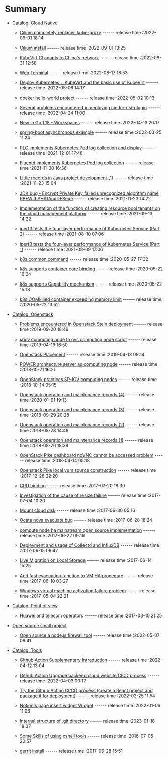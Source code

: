 # Summary

- [Catalog: Cloud Native](./SUMMARY.md)

  - [Cilium completely replaces kube-proxy](./cloud-native/cilium-replace-kube-proxy.md) ------ release time :2022-09-01 18:14

  - [Cilium install](./cloud-native/cilium-install.md) ------ release time :2022-09-01 13:25

  - [KubeVirt CI adapts to China's network](./cloud-native/kubevirtci-for-chinanet.md) ------ release time :2022-08-31 12:58

  - [Web Terminal](./cloud-native/web-terminal.md) ------ release time :2022-08-17 18:53

  - [Deploy Kubernetes + KubeVirt and the basic use of KubeVirt](./cloud-native/deploy-kubevirt.md) ------ release time :2022-05-06 14:17

  - [docker hello-world project](./cloud-native/docker-java-demo.md) ------ release time :2022-05-02 10:13

  - [Several problems encountered in deploying cinder-csi-plugin](./cloud-native/deploy-cinder-csi-plugin.md) ------ release time :2022-04-24 11:00

  - [New in Go 1.18 - Workspaces](./cloud-native/go1.18-workspace.md) ------ release time :2022-04-13 20:17

  - [spring-boot asynchronous example](./cloud-native/spring-boot-async-demo.md) ------ release time :2022-03-25 11:24

  - [PLG implements Kubernetes Pod log collection and display](./cloud-native/plg.md) ------ release time :2021-12-01 17:48
 
  - [Fluentd implements Kubernetes Pod log collection](./cloud-native/fluentd.md) ------ release time :2021-11-30 16:36

  - [Little records in Java project development (1)](./cloud-native/java-dev-memo-1.md) ------ release time :2021-11-23 15:04
 
  - [JDK bug - Encrypt Private Key failed unrecognized algorithm name PBEWithSHA1AndDESede](./cloud-native/jdk-bug.md) ------ release time :2021-11-23 14:22
 
  - [Implementation of the function of creating resource pool tenants on the cloud management platform](./cloud-native/tenant-cmp.md) ------ release time :2021-09-13 14:22
 
  - [iperf3 tests the four-layer performance of Kubernetes Service (Part 2)](./cloud-native/test-service-performance-2.md) ------ release time :2021-08-10 07:06
 
  - [iperf3 tests the four-layer performance of Kubernetes Service (Part 1)](./cloud-native/test-service-performance-1.md) ------ release time :2021-08-09 17:06
 
  - [k8s common command](./cloud-native/k8s-cmd.md) ------ release time :2020-05-27 17:32
 
  - [k8s supports container core binding](./cloud-native/cpu-binding.md) ------ release time :2020-05-22 16:24
 
  - [k8s supports Capability mechanism](./cloud-native/capability.md) ------ release time :2020-05-22 15:18
 
  - [k8s OOMkilled container exceeding memory limit](./cloud-native/oom.md) ------ release time :2020-05-22 13:52

- [Catalog: Openstack](./SUMMARY.md)

  - [Problems encountered in Openstack Stein deployment](./openstack/deploy-openstack-stein.md) ------ release time :2019-09-20 18:49

  - [sriov computing node to ovs computing node script](./openstack/sriov2ovs.md) ------ release time :2019-04-19 16:50

  - [Openstack Placement](./openstack/placement.md) ------ release time :2019-04-18 09:14

  - [POWER architecture server as computing node](./openstack/power-arch.md) ------ release time :2018-10-21 16:21

  - [OpenStack practices SR-IOV computing nodes](./openstack/sriov.md) ------ release time :2018-10-14 05:15

  - [Openstack operation and maintenance records (4)](./openstack/openstack-op-4.md) ------ release time :2020-01-01 19:13

  - [Openstack operation and maintenance records (3)](./openstack/openstack-op-3.md) ------ release time :2018-09-29 20:28

  - [Openstack operation and maintenance records (2)](./openstack/openstack-op-2.md) ------ release time :2018-08-28 14:48

  - [Openstack operation and maintenance records (1)](./openstack/openstack-op-1.md) ------ release time :2018-08-26 18:38

  - [OpenStack Pike dashboard noVNC cannot be accessed problem](./openstack/novnc-problem.md) ------ release time :2018-04-14 05:18

  - [Openstack Pike local yum source construction](./openstack/openstack-local-yum.md) ------ release time :2017-12-28 22:20

  - [CPU binding](./openstack/cpu-binding.md) ------ release time :2017-07-20 18:30

  - [Investigation of the cause of resize failure](./openstack/resize-fail.md) ------ release time :2017-07-04 10:20

  - [Mount cloud disk](./openstack/mount-cloud-disk.md) ------ release time :2017-06-30 05:16

  - [Ocata nova evacuate bug](./openstack/ocata-nova-evacuate-bug.md) ------ release time :2017-06-28 18:24

  - [compute node ha mainstream open source implementation](./openstack/compute-node-ha.md) ------ release time :2017-06-22 09:16

  - [Deployment and usage of Collectd and InfluxDB](./openstack/collectd-influxdb.md) ------ release time :2017-06-15 06:47

  - [Live Migration on Local Storage](./openstack/live-migration-local.md) ------ release time :2017-06-14 15:25

  - [Add fast evacuation function to VM HA procedure](./openstack/fast-evacuation.md) ------ release time :2017-06-10 03:27

  - [Windows virtual machine activation failure problem](./openstack/vm-activation-failure.md) ------ release time :2017-05-04 22:21

- [Catalog: Point of view](./SUMMARY.md)

  - [Huawei and telecom operators](./point-of-view/huawei-and-operators.md) ------ release time :2017-03-10 21:25

- [Open source small project](./SUMMARY.md)

  - [Open source a node.js firewall tool](./open-source-small-project/firewall-tool.md) ------ release time :2022-05-07 09:41

- [Catalog: Tools](./SUMMARY.md)

  - [Github Action Supplementary Introduction](./tools/github-action.md) ------ release time :2022-04-12 13:04

  - [Github Action Upgrade backend cloud website CICD process](./tools/blog-cicd.md) ------ release time :2022-04-03 00:17

  - [Try the Github Action CI/CD process (create a React project and package it for deployment)](./tools/github-action-demo.md) ------ release time :2022-02-25 11:54

  - [Notion's page insert widget Widget](./tools/notion-widget.md) ------ release time :2022-01-06 11:06

  - [Internal structure of .git directory](./tools/git-dir.md) ------ release time :2023-01-18 18:37

  - [Some Skills of using xshell tools](./tools/xshell-skill.md) ------ release time :2016-07-05 22:57

  - [gerrit install](./tools/gerrit-install.md) ------ release time :2017-06-28 15:51
